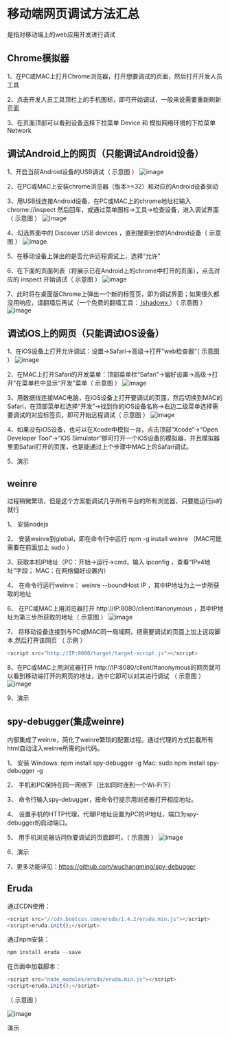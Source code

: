 # 移动端网页调试方法汇总
是指对移动端上的web应用开发进行调试

## Chrome模拟器
1、在PC或MAC上打开Chrome浏览器，打开想要调试的页面，然后打开开发人员工具

2、点击开发人员工具顶栏上的手机图标，即可开始调试，一般来说需要重新刷新页面

3、在页面顶部可以看到设备选择下拉菜单 Device 和 模拟网络环境的下拉菜单 Network

## 调试Android上的网页（只能调试Android设备）
1、开启当前Android设备的USB调试（ 示意图 ）
![image](images/1.jpg)

2、在PC或MAC上安装chrome浏览器（版本>=32）和对应的Android设备驱动

3、用USB线连接Android设备，在PC或MAC上的chrome地址栏输入 chrome://inspect 然后回车，或通过菜单图标→工具→检查设备，进入调试界面（ 示意图 ）
![image](images/2.png)

4、勾选界面中的 Discover USB devices ，直到搜索到你的Android设备（ 示意图 ）
![image](images/3.png)

5、在移动设备上弹出的是否允许远程调试上，选择“允许”

6、在下面的页面列表（将展示已在Android上的chrome中打开的页面），点击对应的 inspect 开始调试（ 示意图 ）
![image](images/4.jpg)

7、此时将在桌面版Chrome上弹出一个新的标签页，即为调试界面；如果很久都没用响应，请翻墙后再试（一个免费的翻墙工具：[ ishadowx ](https://my.ishadowx.net/)）（ 示意图 ）
![image](images/6.jpg)

## 调试iOS上的网页（只能调试IOS设备）
1、在iOS设备上打开允许调试：设置→Safari→高级→打开”web检查器“（ 示意图 ）
![image](images/7.png)

2、在MAC上打开Safari的开发菜单：顶部菜单栏“Safari”→偏好设置→高级→打开”在菜单栏中显示“开发”菜单（ 示意图 ）
![image](images/8.png)

3、用数据线连接MAC电脑，在iOS设备上打开要调试的页面，然后切换到MAC的Safari，在顶部菜单栏选择“开发”→找到你的iOS设备名称→右边二级菜单选择需要调试的对应标签页，即可开始远程调试（ 示意图 ）
![image](images/9.png)

4、如果没有iOS设备，也可以在Xcode中模拟一台，点击顶部“Xcode”→“Open Developer Tool”→“iOS Simulator”即可打开一个iOS设备的模拟器，并且模拟器里面Safari打开的页面，也是能通过上个步骤中MAC上的Safari调试。

5、演示

## weinre
过程稍微繁琐，但是这个方案能调试几乎所有平台的所有浏览器，只要能运行js的就行

1、 安装nodejs 

2、 安装weinre到global，即在命令行中运行 npm -g install weinre （MAC可能需要在前面加上 sudo ）

3、获取本机IP地址（PC：开始→运行→cmd，输入 ipconfig ，查看“IPv4地址”字段； MAC：在网络偏好设置内）

4、 在命令行运行weinre： weinre --boundHost IP ，其中IP地址为上一步所获取的地址

6、 在PC或MAC上用浏览器打开 http://IP:8080/client/#anonymous ，其中IP地址为第三步所获取的地址（ 示意图 ）
![image](images/10.png)

7、 将移动设备连接到与PC或MAC同一局域网，把需要调试的页面上加上这段脚本,然后打开该网页 （ 示例 ）
```js
<script src="http://IP:8080/target/target-script.js"></script>
```

8、在PC或MAC上用浏览器打开 http://IP:8080/client/#anonymous的网页就可以看到移动端打开的网页的地址，选中它即可以对其进行调试 （ 示意图 ）
![image](images/11.png)

9、演示

## spy-debugger(集成weinre)
内部集成了weinre，简化了weinre繁琐的配置过程。通过代理的方式拦截所有html自动注入weinre所需的js代码。

1、 安装
Windows: npm install spy-debugger -g
Mac: sudo npm install spy-debugger -g

2、 手机和PC保持在同一网络下（比如同时连到一个Wi-Fi下）

3、 命令行输入spy-debugger，按命令行提示用浏览器打开相应地址。

4、 设置手机的HTTP代理，代理IP地址设置为PC的IP地址，端口为spy-debugger的启动端口。

5、 用手机浏览器访问你要调试的页面即可。（ 示意图 ）
![image](images/12.png)

6、演示

7、更多功能详见：https://github.com/wuchangming/spy-debugger
## Eruda
通过CDN使用：
```js
<script src="//cdn.bootcss.com/eruda/1.4.2/eruda.min.js"></script>
<script>eruda.init();</script>
```

通过npm安装：
```js
npm install eruda --save
```
在页面中加载脚本：
```js
<script src="node_modules/eruda/eruda.min.js"></script>
<script>eruda.init();</script>
```
（ 示意图 ）

![image](images/15.png)

演示